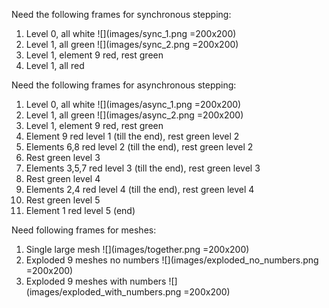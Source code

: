 Need the following frames for synchronous stepping:

1. Level 0, all white ![](images/sync_1.png =200x200)
2. Level 1, all green ![](images/sync_2.png =200x200)
3. Level 1, element 9 red, rest green
4. Level 1, all red

Need the following frames for asynchronous stepping:

1. Level 0, all white ![](images/async_1.png =200x200)
2. Level 1, all green ![](images/async_2.png =200x200)
3. Level 1, element 9 red, rest green
4. Element 9 red level 1 (till the end), rest green level 2
5. Elements 6,8 red level 2 (till the end), rest green level 2
6. Rest green level 3
7. Elements 3,5,7 red level 3 (till the end), rest green level 3
8. Rest green level 4
9. Elements 2,4 red level 4 (till the end), rest green level 4
10. Rest green level 5
11. Element 1 red level 5 (end)

Need following frames for meshes:

1. Single large mesh ![](images/together.png =200x200)
2. Exploded 9 meshes no numbers ![](images/exploded_no_numbers.png =200x200)
3. Exploded 9 meshes with numbers ![](images/exploded_with_numbers.png =200x200)
